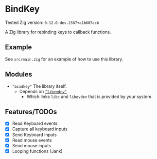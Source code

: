 # BindKey

Tested Zig version: `0.12.0-dev.2587+a1b607acb`

A Zig library for rebinding keys to callback functions.

## Example 

See `src/main.zig` for an example of how to use this library.

## Modules

* `"bindkey"` The library itself.
  - Depends on [`"libevdev"`](https://github.com/cactusbento/libevdev-zig)
    - Which links `libc` and `libevdev` that is provided by your system.


## Features/TODOs

- [x] Read Keyboard events
- [x] Capture all keyboard inputs
- [x] Send Keyboard Inputs
- [x] Read mouse events
- [x] Send mouse inputs
- [x] Looping functions (Jank)
